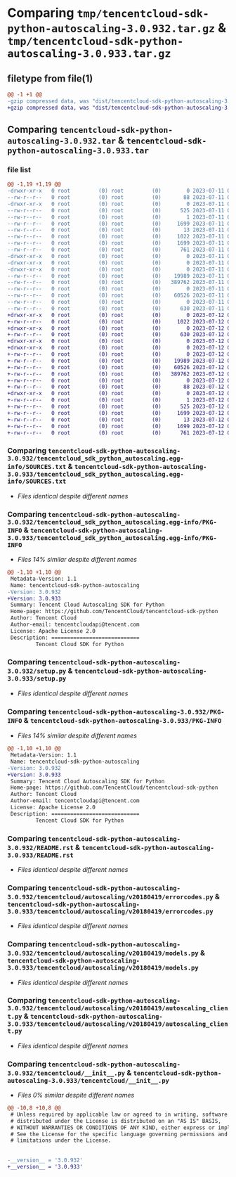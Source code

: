 # Comparing `tmp/tencentcloud-sdk-python-autoscaling-3.0.932.tar.gz` & `tmp/tencentcloud-sdk-python-autoscaling-3.0.933.tar.gz`

## filetype from file(1)

```diff
@@ -1 +1 @@
-gzip compressed data, was "dist/tencentcloud-sdk-python-autoscaling-3.0.932.tar", last modified: Tue Jul 11 00:30:49 2023, max compression
+gzip compressed data, was "dist/tencentcloud-sdk-python-autoscaling-3.0.933.tar", last modified: Wed Jul 12 00:19:33 2023, max compression
```

## Comparing `tencentcloud-sdk-python-autoscaling-3.0.932.tar` & `tencentcloud-sdk-python-autoscaling-3.0.933.tar`

### file list

```diff
@@ -1,19 +1,19 @@
-drwxr-xr-x   0 root         (0) root         (0)        0 2023-07-11 00:30:49.000000 tencentcloud-sdk-python-autoscaling-3.0.932/
--rw-r--r--   0 root         (0) root         (0)       88 2023-07-11 00:30:49.000000 tencentcloud-sdk-python-autoscaling-3.0.932/setup.cfg
-drwxr-xr-x   0 root         (0) root         (0)        0 2023-07-11 00:30:49.000000 tencentcloud-sdk-python-autoscaling-3.0.932/tencentcloud_sdk_python_autoscaling.egg-info/
--rw-r--r--   0 root         (0) root         (0)      525 2023-07-11 00:30:49.000000 tencentcloud-sdk-python-autoscaling-3.0.932/tencentcloud_sdk_python_autoscaling.egg-info/SOURCES.txt
--rw-r--r--   0 root         (0) root         (0)        1 2023-07-11 00:30:49.000000 tencentcloud-sdk-python-autoscaling-3.0.932/tencentcloud_sdk_python_autoscaling.egg-info/dependency_links.txt
--rw-r--r--   0 root         (0) root         (0)     1699 2023-07-11 00:30:49.000000 tencentcloud-sdk-python-autoscaling-3.0.932/tencentcloud_sdk_python_autoscaling.egg-info/PKG-INFO
--rw-r--r--   0 root         (0) root         (0)       13 2023-07-11 00:30:49.000000 tencentcloud-sdk-python-autoscaling-3.0.932/tencentcloud_sdk_python_autoscaling.egg-info/top_level.txt
--rw-r--r--   0 root         (0) root         (0)     1022 2023-07-11 00:30:49.000000 tencentcloud-sdk-python-autoscaling-3.0.932/setup.py
--rw-r--r--   0 root         (0) root         (0)     1699 2023-07-11 00:30:49.000000 tencentcloud-sdk-python-autoscaling-3.0.932/PKG-INFO
--rw-r--r--   0 root         (0) root         (0)      761 2023-07-11 00:30:49.000000 tencentcloud-sdk-python-autoscaling-3.0.932/README.rst
-drwxr-xr-x   0 root         (0) root         (0)        0 2023-07-11 00:30:49.000000 tencentcloud-sdk-python-autoscaling-3.0.932/tencentcloud/
-drwxr-xr-x   0 root         (0) root         (0)        0 2023-07-11 00:30:49.000000 tencentcloud-sdk-python-autoscaling-3.0.932/tencentcloud/autoscaling/
-drwxr-xr-x   0 root         (0) root         (0)        0 2023-07-11 00:30:49.000000 tencentcloud-sdk-python-autoscaling-3.0.932/tencentcloud/autoscaling/v20180419/
--rw-r--r--   0 root         (0) root         (0)    19989 2023-07-11 00:30:49.000000 tencentcloud-sdk-python-autoscaling-3.0.932/tencentcloud/autoscaling/v20180419/errorcodes.py
--rw-r--r--   0 root         (0) root         (0)   389762 2023-07-11 00:30:49.000000 tencentcloud-sdk-python-autoscaling-3.0.932/tencentcloud/autoscaling/v20180419/models.py
--rw-r--r--   0 root         (0) root         (0)        0 2023-07-11 00:30:49.000000 tencentcloud-sdk-python-autoscaling-3.0.932/tencentcloud/autoscaling/v20180419/__init__.py
--rw-r--r--   0 root         (0) root         (0)    60526 2023-07-11 00:30:49.000000 tencentcloud-sdk-python-autoscaling-3.0.932/tencentcloud/autoscaling/v20180419/autoscaling_client.py
--rw-r--r--   0 root         (0) root         (0)        0 2023-07-11 00:30:49.000000 tencentcloud-sdk-python-autoscaling-3.0.932/tencentcloud/autoscaling/__init__.py
--rw-r--r--   0 root         (0) root         (0)      630 2023-07-11 00:30:49.000000 tencentcloud-sdk-python-autoscaling-3.0.932/tencentcloud/__init__.py
+drwxr-xr-x   0 root         (0) root         (0)        0 2023-07-12 00:19:33.000000 tencentcloud-sdk-python-autoscaling-3.0.933/
+-rw-r--r--   0 root         (0) root         (0)     1022 2023-07-12 00:19:33.000000 tencentcloud-sdk-python-autoscaling-3.0.933/setup.py
+drwxr-xr-x   0 root         (0) root         (0)        0 2023-07-12 00:19:33.000000 tencentcloud-sdk-python-autoscaling-3.0.933/tencentcloud/
+-rw-r--r--   0 root         (0) root         (0)      630 2023-07-12 00:19:33.000000 tencentcloud-sdk-python-autoscaling-3.0.933/tencentcloud/__init__.py
+drwxr-xr-x   0 root         (0) root         (0)        0 2023-07-12 00:19:33.000000 tencentcloud-sdk-python-autoscaling-3.0.933/tencentcloud/autoscaling/
+drwxr-xr-x   0 root         (0) root         (0)        0 2023-07-12 00:19:33.000000 tencentcloud-sdk-python-autoscaling-3.0.933/tencentcloud/autoscaling/v20180419/
+-rw-r--r--   0 root         (0) root         (0)        0 2023-07-12 00:19:33.000000 tencentcloud-sdk-python-autoscaling-3.0.933/tencentcloud/autoscaling/v20180419/__init__.py
+-rw-r--r--   0 root         (0) root         (0)    19989 2023-07-12 00:19:33.000000 tencentcloud-sdk-python-autoscaling-3.0.933/tencentcloud/autoscaling/v20180419/errorcodes.py
+-rw-r--r--   0 root         (0) root         (0)    60526 2023-07-12 00:19:33.000000 tencentcloud-sdk-python-autoscaling-3.0.933/tencentcloud/autoscaling/v20180419/autoscaling_client.py
+-rw-r--r--   0 root         (0) root         (0)   389762 2023-07-12 00:19:33.000000 tencentcloud-sdk-python-autoscaling-3.0.933/tencentcloud/autoscaling/v20180419/models.py
+-rw-r--r--   0 root         (0) root         (0)        0 2023-07-12 00:19:33.000000 tencentcloud-sdk-python-autoscaling-3.0.933/tencentcloud/autoscaling/__init__.py
+-rw-r--r--   0 root         (0) root         (0)       88 2023-07-12 00:19:33.000000 tencentcloud-sdk-python-autoscaling-3.0.933/setup.cfg
+drwxr-xr-x   0 root         (0) root         (0)        0 2023-07-12 00:19:33.000000 tencentcloud-sdk-python-autoscaling-3.0.933/tencentcloud_sdk_python_autoscaling.egg-info/
+-rw-r--r--   0 root         (0) root         (0)        1 2023-07-12 00:19:33.000000 tencentcloud-sdk-python-autoscaling-3.0.933/tencentcloud_sdk_python_autoscaling.egg-info/dependency_links.txt
+-rw-r--r--   0 root         (0) root         (0)      525 2023-07-12 00:19:33.000000 tencentcloud-sdk-python-autoscaling-3.0.933/tencentcloud_sdk_python_autoscaling.egg-info/SOURCES.txt
+-rw-r--r--   0 root         (0) root         (0)     1699 2023-07-12 00:19:33.000000 tencentcloud-sdk-python-autoscaling-3.0.933/tencentcloud_sdk_python_autoscaling.egg-info/PKG-INFO
+-rw-r--r--   0 root         (0) root         (0)       13 2023-07-12 00:19:33.000000 tencentcloud-sdk-python-autoscaling-3.0.933/tencentcloud_sdk_python_autoscaling.egg-info/top_level.txt
+-rw-r--r--   0 root         (0) root         (0)     1699 2023-07-12 00:19:33.000000 tencentcloud-sdk-python-autoscaling-3.0.933/PKG-INFO
+-rw-r--r--   0 root         (0) root         (0)      761 2023-07-12 00:19:33.000000 tencentcloud-sdk-python-autoscaling-3.0.933/README.rst
```

### Comparing `tencentcloud-sdk-python-autoscaling-3.0.932/tencentcloud_sdk_python_autoscaling.egg-info/SOURCES.txt` & `tencentcloud-sdk-python-autoscaling-3.0.933/tencentcloud_sdk_python_autoscaling.egg-info/SOURCES.txt`

 * *Files identical despite different names*

### Comparing `tencentcloud-sdk-python-autoscaling-3.0.932/tencentcloud_sdk_python_autoscaling.egg-info/PKG-INFO` & `tencentcloud-sdk-python-autoscaling-3.0.933/tencentcloud_sdk_python_autoscaling.egg-info/PKG-INFO`

 * *Files 14% similar despite different names*

```diff
@@ -1,10 +1,10 @@
 Metadata-Version: 1.1
 Name: tencentcloud-sdk-python-autoscaling
-Version: 3.0.932
+Version: 3.0.933
 Summary: Tencent Cloud Autoscaling SDK for Python
 Home-page: https://github.com/TencentCloud/tencentcloud-sdk-python
 Author: Tencent Cloud
 Author-email: tencentcloudapi@tencent.com
 License: Apache License 2.0
 Description: ============================
         Tencent Cloud SDK for Python
```

### Comparing `tencentcloud-sdk-python-autoscaling-3.0.932/setup.py` & `tencentcloud-sdk-python-autoscaling-3.0.933/setup.py`

 * *Files identical despite different names*

### Comparing `tencentcloud-sdk-python-autoscaling-3.0.932/PKG-INFO` & `tencentcloud-sdk-python-autoscaling-3.0.933/PKG-INFO`

 * *Files 14% similar despite different names*

```diff
@@ -1,10 +1,10 @@
 Metadata-Version: 1.1
 Name: tencentcloud-sdk-python-autoscaling
-Version: 3.0.932
+Version: 3.0.933
 Summary: Tencent Cloud Autoscaling SDK for Python
 Home-page: https://github.com/TencentCloud/tencentcloud-sdk-python
 Author: Tencent Cloud
 Author-email: tencentcloudapi@tencent.com
 License: Apache License 2.0
 Description: ============================
         Tencent Cloud SDK for Python
```

### Comparing `tencentcloud-sdk-python-autoscaling-3.0.932/README.rst` & `tencentcloud-sdk-python-autoscaling-3.0.933/README.rst`

 * *Files identical despite different names*

### Comparing `tencentcloud-sdk-python-autoscaling-3.0.932/tencentcloud/autoscaling/v20180419/errorcodes.py` & `tencentcloud-sdk-python-autoscaling-3.0.933/tencentcloud/autoscaling/v20180419/errorcodes.py`

 * *Files identical despite different names*

### Comparing `tencentcloud-sdk-python-autoscaling-3.0.932/tencentcloud/autoscaling/v20180419/models.py` & `tencentcloud-sdk-python-autoscaling-3.0.933/tencentcloud/autoscaling/v20180419/models.py`

 * *Files identical despite different names*

### Comparing `tencentcloud-sdk-python-autoscaling-3.0.932/tencentcloud/autoscaling/v20180419/autoscaling_client.py` & `tencentcloud-sdk-python-autoscaling-3.0.933/tencentcloud/autoscaling/v20180419/autoscaling_client.py`

 * *Files identical despite different names*

### Comparing `tencentcloud-sdk-python-autoscaling-3.0.932/tencentcloud/__init__.py` & `tencentcloud-sdk-python-autoscaling-3.0.933/tencentcloud/__init__.py`

 * *Files 0% similar despite different names*

```diff
@@ -10,8 +10,8 @@
 # Unless required by applicable law or agreed to in writing, software
 # distributed under the License is distributed on an "AS IS" BASIS,
 # WITHOUT WARRANTIES OR CONDITIONS OF ANY KIND, either express or implied.
 # See the License for the specific language governing permissions and
 # limitations under the License.
 
 
-__version__ = '3.0.932'
+__version__ = '3.0.933'
```

